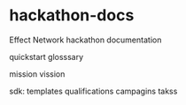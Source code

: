 # hackathon-docs
Effect Network hackathon documentation


quickstart
glosssary

mission vission

sdk: 
templates
qualifications
campagins 
takss

